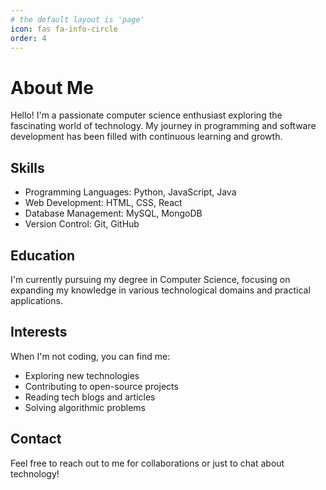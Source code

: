 ```yaml
---
# the default layout is 'page'
icon: fas fa-info-circle
order: 4
---
```

# About Me

Hello! I'm a passionate computer science enthusiast exploring the fascinating world of technology. My journey in programming and software development has been filled with continuous learning and growth.

## Skills

- Programming Languages: Python, JavaScript, Java
- Web Development: HTML, CSS, React
- Database Management: MySQL, MongoDB
- Version Control: Git, GitHub

## Education

I'm currently pursuing my degree in Computer Science, focusing on expanding my knowledge in various technological domains and practical applications.

## Interests

When I'm not coding, you can find me:
- Exploring new technologies
- Contributing to open-source projects
- Reading tech blogs and articles
- Solving algorithmic problems

## Contact

Feel free to reach out to me for collaborations or just to chat about technology!

<!-- > Add Markdown syntax content to file `_tabs/about.md`{: .filepath } and it will show up on this page.
{: .prompt-tip } -->
